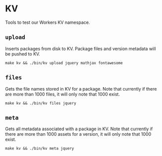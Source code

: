 # KV

Tools to test our Workers KV namespace.

## `upload`

Inserts packages from disk to KV. Package files and version metadata will be pushed to KV.

```
make kv && ./bin/kv upload jquery mathjax fontawesome
```

## `files`

Gets the file names stored in KV for a package.
Note that currently if there are more than 1000 files, it will only note that 1000 exist.

```
make kv && ./bin/kv files jquery
```

## `meta`

Gets all metadata associated with a package in KV.
Note that currently if there are more than 1000 assets for a version, it will only note that 1000 exist.

```
make kv && ./bin/kv meta jquery
```
